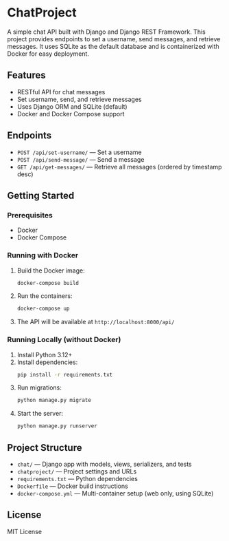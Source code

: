 # ChatProject

A simple chat API built with Django and Django REST Framework. This project provides endpoints to set a username, send messages, and retrieve messages. It uses SQLite as the default database and is containerized with Docker for easy deployment.

## Features
- RESTful API for chat messages
- Set username, send, and retrieve messages
- Uses Django ORM and SQLite (default)
- Docker and Docker Compose support

## Endpoints
- `POST /api/set-username/` — Set a username
- `POST /api/send-message/` — Send a message
- `GET /api/get-messages/` — Retrieve all messages (ordered by timestamp desc)

## Getting Started

### Prerequisites
- Docker
- Docker Compose

### Running with Docker
1. Build the Docker image:
   ```sh
   docker-compose build
   ```
2. Run the containers:
   ```sh
   docker-compose up
   ```
3. The API will be available at `http://localhost:8000/api/`

### Running Locally (without Docker)
1. Install Python 3.12+
2. Install dependencies:
   ```sh
   pip install -r requirements.txt
   ```
3. Run migrations:
   ```sh
   python manage.py migrate
   ```
4. Start the server:
   ```sh
   python manage.py runserver
   ```

## Project Structure
- `chat/` — Django app with models, views, serializers, and tests
- `chatproject/` — Project settings and URLs
- `requirements.txt` — Python dependencies
- `Dockerfile` — Docker build instructions
- `docker-compose.yml` — Multi-container setup (web only, using SQLite)

## License
MIT License
